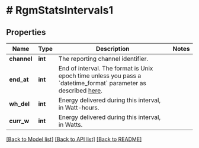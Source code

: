 # # RgmStatsIntervals1

## Properties

Name | Type | Description | Notes
------------ | ------------- | ------------- | -------------
**channel** | **int** | The reporting channel identifier. |
**end_at** | **int** | End of interval. The format is Unix epoch time unless you pass a &#x60;datetime_format&#x60; parameter as described [here](https://developer.enphase.com/docs#Datetimes). |
**wh_del** | **int** | Energy delivered during this interval, in Watt-hours. |
**curr_w** | **int** | Energy delivered during this interval, in Watts. |

[[Back to Model list]](../../README.md#models) [[Back to API list]](../../README.md#endpoints) [[Back to README]](../../README.md)
